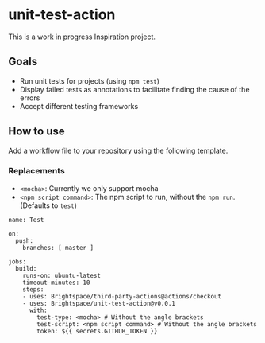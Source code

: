 # unit-test-action

This is a work in progress Inspiration project.

## Goals

- Run unit tests for projects (using `npm test`)
- Display failed tests as annotations to facilitate finding the cause of the errors
- Accept different testing frameworks

## How to use

Add a workflow file to your repository using the following template.

### Replacements

- `<mocha>`: Currently we only support mocha
- `<npm script command>`: The npm script to run, without the `npm run`. (Defaults to `test`)

```
name: Test

on:
  push:
    branches: [ master ]

jobs:
  build:
    runs-on: ubuntu-latest
    timeout-minutes: 10
    steps:
    - uses: Brightspace/third-party-actions@actions/checkout
    - uses: Brightspace/unit-test-action@v0.0.1
      with:
        test-type: <mocha> # Without the angle brackets
        test-script: <npm script command> # Without the angle brackets
        token: ${{ secrets.GITHUB_TOKEN }}
```